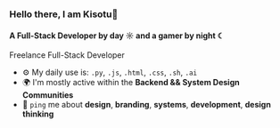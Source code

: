 ### Hello there, I am Kisotu👋

#### A Full-Stack Developer by day ☼ and a gamer by night ☾

Freelance Full-Stack Developer<br>

- ⚙️ My daily use is: `.py`, `.js`, `.html`, `.css`, `.sh`, `.ai`
- 🌍 I'm mostly active within the **Backend && System Design Communities**
- 💬 `ping` me about **design**, **branding**, **systems**, **development**, **design thinking**
